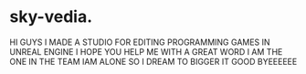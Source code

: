 # sky-vedia.
HI GUYS I MADE A STUDIO FOR EDITING PROGRAMMING GAMES IN UNREAL ENGINE I HOPE YOU HELP ME WITH A GREAT WORD I AM THE ONE IN THE TEAM IAM ALONE SO I DREAM TO BIGGER IT GOOD BYEEEEEE
